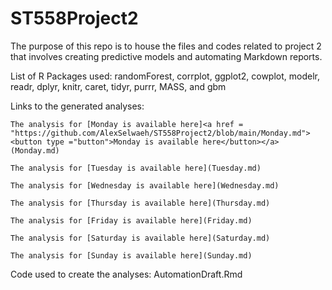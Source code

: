 # ST558Project2  

The purpose of this repo is to house the files and codes related to project 2 that involves creating predictive
models and automating Markdown reports.

List of R Packages used: randomForest, corrplot, ggplot2, cowplot, modelr, readr, dplyr, knitr, caret, tidyr, purrr, MASS, and gbm

Links to the generated analyses:  

    The analysis for [Monday is available here]<a href = "https://github.com/AlexSelwaeh/ST558Project2/blob/main/Monday.md"><button type ="button">Monday is available here</button></a>(Monday.md)
    
    The analysis for [Tuesday is available here](Tuesday.md)
    
    The analysis for [Wednesday is available here](Wednesday.md)
    
    The analysis for [Thursday is available here](Thursday.md)
    
    The analysis for [Friday is available here](Friday.md)
    
    The analysis for [Saturday is available here](Saturday.md)
    
    The analysis for [Sunday is available here](Sunday.md)

Code used to create the analyses: AutomationDraft.Rmd




